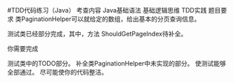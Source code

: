 #TDD代码练习（Java）
考查内容
Java基础语法
基础逻辑思维
TDD实践
题目要求
类PaginationHelper可以就给定的数组，给出基本的分页查询信息。

测试类已经部分完成，其中，方法 ShouldGetPageIndex待补全。

你需要完成

测试类中的TODO部分。
补全类PaginationHelper中未实现的部分。
使测试能够全部通过。
尽可能使你的代码整洁。
